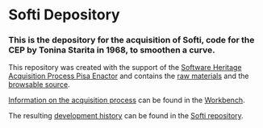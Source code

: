# Softi Depository

### This is the depository for the acquisition of Softi, code for the CEP by Tonina Starita in 1968, to smoothen a curve.

This repository was created with the support of the 
[Software Heritage Acquisition Process Pisa Enactor](https://github.com/Unipisa/SWHAPPE) and contains 
the [raw materials](./raw_materials) and the [browsable source](./browsable_source).

[Information on the acquisition process](https://github.com/Unipisa/Softi-Workbench/tree/master/metadata) can be found in the [Workbench](https://github.com/Unipisa/Softi-Workbench).

The resulting 
[development history](https://github.com/Unipisa/Softi/tree/SourceCode/)  can be found in the [Softi repository](https://github.com/Unipisa/Softi).

